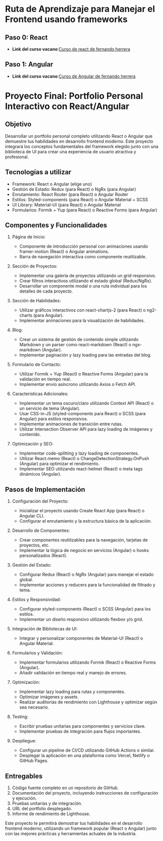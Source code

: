 # Ruta de Aprendizaje para Manejar el Frontend usando frameworks

## Paso 0: React

- **Link del curso vacano**:[Curso de react de fernando herrera](https://cursos.devtalles.com/courses/react-cero-experto?coupon=SEPTIEMBRE-2024)

## Paso 1: Angular

- **Link del curso vacano**:[Curso de Angular de fernando herrera](https://www.udemy.com/course/angular-fernando-herrera)

# Proyecto Final: Portfolio Personal Interactivo con React/Angular

## Objetivo

Desarrollar un portfolio personal completo utilizando React o Angular que demuestre tus habilidades en desarrollo frontend moderno. Este proyecto integrará los conceptos fundamentales del framework elegido junto con una biblioteca de UI para crear una experiencia de usuario atractiva y profesional.

## Tecnologías a utilizar

- Framework: React o Angular (elige uno)
- Gestión de Estado: Redux (para React) o NgRx (para Angular)
- Enrutamiento: React Router (para React) o Angular Router
- Estilos: Styled-components (para React) o Angular Material + SCSS
- UI Library: Material-UI (para React) o Angular Material
- Formularios: Formik + Yup (para React) o Reactive Forms (para Angular)

## Componentes y Funcionalidades

1. Página de Inicio:

   - Componente de introducción personal con animaciones usando framer-motion (React) o Angular animations.
   - Barra de navegación interactiva como componente reutilizable.

2. Sección de Proyectos:

   - Implementar una galería de proyectos utilizando un grid responsivo.
   - Crear filtros interactivos utilizando el estado global (Redux/NgRx).
   - Desarrollar un componente modal o una ruta individual para los detalles de cada proyecto.

3. Sección de Habilidades:

   - Utilizar gráficos interactivos con react-chartjs-2 (para React) o ng2-charts (para Angular).
   - Implementar animaciones para la visualización de habilidades.

4. Blog:

   - Crear un sistema de gestión de contenido simple utilizando Markdown y un parser como react-markdown (React) o ngx-markdown (Angular).
   - Implementar paginación y lazy loading para las entradas del blog.

5. Formulario de Contacto:

   - Utilizar Formik + Yup (React) o Reactive Forms (Angular) para la validación en tiempo real.
   - Implementar envío asíncrono utilizando Axios o Fetch API.

6. Características Adicionales:

   - Implementar un tema oscuro/claro utilizando Context API (React) o un servicio de tema (Angular).
   - Usar CSS-in-JS (styled-components para React) o SCSS (para Angular) para estilos responsivos.
   - Implementar animaciones de transición entre rutas.
   - Utilizar Intersection Observer API para lazy loading de imágenes y contenido.

7. Optimización y SEO:
   - Implementar code-splitting y lazy loading de componentes.
   - Utilizar React.memo (React) o ChangeDetectionStrategy.OnPush (Angular) para optimizar el rendimiento.
   - Implementar SEO utilizando react-helmet (React) o meta tags dinámicos (Angular).

## Pasos de Implementación

1. Configuración del Proyecto:

   - Inicializar el proyecto usando Create React App (para React) o Angular CLI.
   - Configurar el enrutamiento y la estructura básica de la aplicación.

2. Desarrollo de Componentes:

   - Crear componentes reutilizables para la navegación, tarjetas de proyectos, etc.
   - Implementar la lógica de negocio en servicios (Angular) o hooks personalizados (React).

3. Gestión del Estado:

   - Configurar Redux (React) o NgRx (Angular) para manejar el estado global.
   - Implementar acciones y reducers para la funcionalidad de filtrado y tema.

4. Estilos y Responsividad:

   - Configurar styled-components (React) o SCSS (Angular) para los estilos.
   - Implementar un diseño responsivo utilizando flexbox y/o grid.

5. Integración de Bibliotecas de UI:

   - Integrar y personalizar componentes de Material-UI (React) o Angular Material.

6. Formularios y Validación:

   - Implementar formularios utilizando Formik (React) o Reactive Forms (Angular).
   - Añadir validación en tiempo real y manejo de errores.

7. Optimización:

   - Implementar lazy loading para rutas y componentes.
   - Optimizar imágenes y assets.
   - Realizar auditorías de rendimiento con Lighthouse y optimizar según sea necesario.

8. Testing:

   - Escribir pruebas unitarias para componentes y servicios clave.
   - Implementar pruebas de integración para flujos importantes.

9. Despliegue:
   - Configurar un pipeline de CI/CD utilizando GitHub Actions o similar.
   - Desplegar la aplicación en una plataforma como Vercel, Netlify o GitHub Pages.

## Entregables

1. Código fuente completo en un repositorio de GitHub.
2. Documentación del proyecto, incluyendo instrucciones de configuración y ejecución.
3. Pruebas unitarias y de integración.
4. URL del portfolio desplegado.
5. Informe de rendimiento de Lighthouse.

Este proyecto te permitirá demostrar tus habilidades en el desarrollo frontend moderno, utilizando un framework popular (React o Angular) junto con las mejores prácticas y herramientas actuales de la industria.
